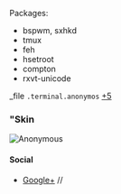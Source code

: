 
Packages:
* bspwm, sxhkd
* tmux
* feh
* hsetroot
* compton
* rxvt-unicode

_file `.terminal.anonymos` [+5](https://github.com/appath/Terminal/blob/master/schemes/.terminal.anonymous)

### "Skin
![Anonymous](https://github.com/appath/dotfiles/blob/master/bspwm_dotfiles_anonymous/skin.jpg)

#### Social
* [Google+](https://plus.google.com/u/0/106782122945207734872) //
